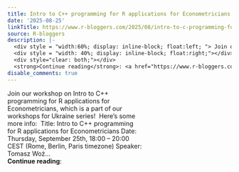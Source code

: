 ```yaml
---
title: Intro to C++ programming for R applications for Econometricians workshop
date: '2025-08-25'
linkTitle: https://www.r-bloggers.com/2025/08/intro-to-c-programming-for-r-applications-for-econometricians-workshop/
source: R-bloggers
description: |-
  <div style = "width:60%; display: inline-block; float:left; "> Join our workshop on Intro to C++ programming for R applications for Econometricians, which is a part of our workshops for Ukraine series!  Here’s some more info:  Title: Intro to C++ programming for R applications for Econometricians Date: Thursday, September 25th, 18:00 – 20:00 CEST (Rome, Berlin, Paris timezone) Speaker: Tomasz Woź...</div>
  <div style = "width: 40%; display: inline-block; float:right;"></div>
  <div style="clear: both;"></div>
  <strong>Continue reading</strong>: <a href="https://www.r-bloggers.com/2025/08/intro-to-c- ...
disable_comments: true
---
```

<div style = "width:60%; display: inline-block; float:left; "> Join our workshop on Intro to C++ programming for R applications for Econometricians, which is a part of our workshops for Ukraine series!  Here’s some more info:  Title: Intro to C++ programming for R applications for Econometricians Date: Thursday, September 25th, 18:00 – 20:00 CEST (Rome, Berlin, Paris timezone) Speaker: Tomasz Woź...</div>
<div style = "width: 40%; display: inline-block; float:right;"></div>
<div style="clear: both;"></div>
<strong>Continue reading</strong>: <a href="https://www.r-bloggers.com/2025/08/intro-to-c- ...